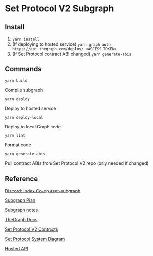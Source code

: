 # Set Protocol V2 Subgraph

## Install

1. `yarn install`
2. (If deploying to hosted service) `yarn graph auth https://api.thegraph.com/deploy/ <ACCESS_TOKEN>`
3. (If Set Protocol contract ABI changed) `yarn generate-abis`

## Commands

`yarn build`

Compile subgraph

`yarn deploy`

Deploy to hosted service

`yarn deploy-local`

Deploy to local Graph node

`yarn lint`

Format code

`yarn generate-abis`

Pull contract ABIs from Set Protocol V2 repo (only needed if changed)

## Reference

[Discord: Index Co-op #set-subgraph](https://discord.gg/8FYPP7ebbw)

[Subgraph Plan](https://docs.google.com/spreadsheets/d/1I3sk1kvfCPnnrUUCiBa35DZneeTx0vtGk04B-rKCJVE/edit#gid=0)

[Subgraph notes](https://docs.google.com/document/d/1c2-JrZFc4WJxm_6X7Uj5kNXKNkZ_ZAzsS08Mv7UfVaw/edit?usp=sharing)

[TheGraph Docs](https://thegraph.com/docs/)

[Set Protocol V2 Contracts](https://github.com/SetProtocol/set-protocol-v2-contracts)

[Set Protocol System Diagram](https://drive.google.com/file/d/15ETEqxkjkR29GmWH4gg4ob_OW9lb_Nly/view)

[Hosted API](https://thegraph.com/explorer/subgraph/desert-defi/setprotocolv2)
